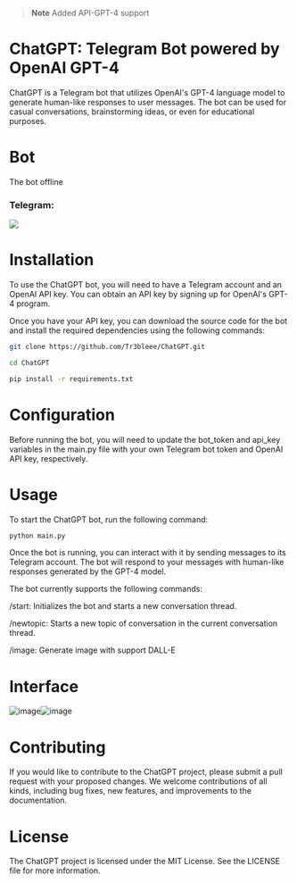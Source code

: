 > **Note**
> Added API-GPT-4 support

# ChatGPT: Telegram Bot powered by OpenAI GPT-4
ChatGPT is a Telegram bot that utilizes OpenAI's GPT-4 language model to generate human-like responses to user messages. The bot can be used for casual conversations, brainstorming ideas, or even for educational purposes.

# Bot
The bot offline
<h3 align="left">Telegram:</h3> <a href="https://t.me/ChatGPTtesting_robot"><img src="https://img.shields.io/website?color=9400d3&down_message=Tr3ble_AI&label=Telegram&logo=telegram&style=for-the-badge&up_message=ChatGPTtesting_robot&url=https%3A%2F%2Ft.me%2https://t.me/ChatGPTtesting_robot"></a>

# Installation
To use the ChatGPT bot, you will need to have a Telegram account and an OpenAI API key. You can obtain an API key by signing up for OpenAI's GPT-4 program.

Once you have your API key, you can download the source code for the bot and install the required dependencies using the following commands:
```sh
git clone https://github.com/Tr3bleee/ChatGPT.git

cd ChatGPT

pip install -r requirements.txt
```
# Configuration
Before running the bot, you will need to update the bot_token and api_key variables in the main.py file with your own Telegram bot token and OpenAI API key, respectively.

# Usage
To start the ChatGPT bot, run the following command:
```sh
python main.py
```
Once the bot is running, you can interact with it by sending messages to its Telegram account. The bot will respond to your messages with human-like responses generated by the GPT-4 model.

The bot currently supports the following commands:

/start: Initializes the bot and starts a new conversation thread.

/newtopic: Starts a new topic of conversation in the current conversation thread.

/image: Generate image with support DALL-E

# Interface 
![image](https://user-images.githubusercontent.com/69369034/225102009-ede09ac4-1c1e-4ac5-9cef-e3da6bfcf2d9.png)![image](https://user-images.githubusercontent.com/69369034/229245783-e8c48a79-a294-4f62-af28-69474842a270.png)


# Contributing
If you would like to contribute to the ChatGPT project, please submit a pull request with your proposed changes. We welcome contributions of all kinds, including bug fixes, new features, and improvements to the documentation.

# License
The ChatGPT project is licensed under the MIT License. See the LICENSE file for more information.
